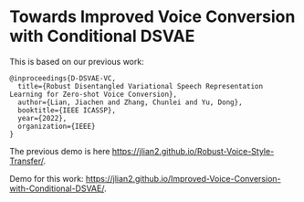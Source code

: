 # Towards Improved Voice Conversion with Conditional DSVAE

This is based on our previous work:


```
@inproceedings{D-DSVAE-VC,
  title={Robust Disentangled Variational Speech Representation Learning for Zero-shot Voice Conversion},
  author={Lian, Jiachen and Zhang, Chunlei and Yu, Dong},
  booktitle={IEEE ICASSP},
  year={2022},
  organization={IEEE}
}
```

The previous demo is here https://jlian2.github.io/Robust-Voice-Style-Transfer/. 

Demo for this work: https://jlian2.github.io/Improved-Voice-Conversion-with-Conditional-DSVAE/. 

